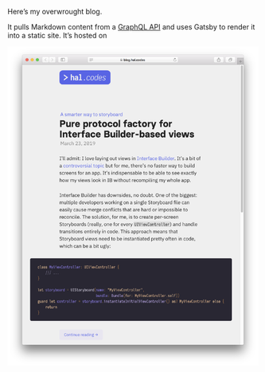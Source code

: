 Here’s my overwrought blog. 

It pulls Markdown content from a [GraphQL API](https://api.hal.codes/graphql?query=%7B%0A%20%20blogPosts%20%7B%0A%20%20%20%20nodes%20%7B%0A%20%20%20%20%20%20title%0A%20%20%20%20%20%20kicker%0A%20%20%20%20%20%20meta%20%7B%0A%20%20%20%20%20%20%20%20published%0A%20%20%20%20%20%20%7D%0A%20%20%20%20%20%20body%20%7B%0A%20%20%20%20%20%20%20%20markdown%0A%20%20%20%20%20%20%7D%0A%20%20%20%20%20%20slug%0A%20%20%20%20%7D%0A%20%20%7D%0A%7D) and uses Gatsby to render it into a static site. It’s hosted on 

![screenshot of blog.hal.codes](screenshot.png)
